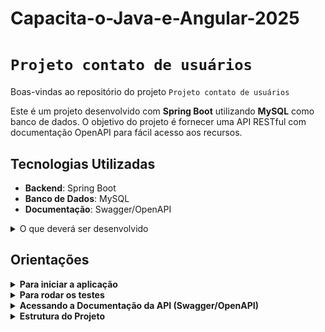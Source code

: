# Capacita-o-Java-e-Angular-2025

# `Projeto contato de usuários`

Boas-vindas ao repositório do projeto `Projeto contato de usuários`

Este é um projeto desenvolvido com **Spring Boot** utilizando **MySQL** como banco de dados. O objetivo do projeto é fornecer uma API RESTful com documentação OpenAPI para fácil acesso aos recursos.

## Tecnologias Utilizadas

- **Backend**: Spring Boot
- **Banco de Dados**: MySQL
- **Documentação**: Swagger/OpenAPI

<details>
  <summary>O que deverá ser desenvolvido</summary><br />

O desafio consiste em criar uma aplicação API Rest para gerenciar um sistema de
cadastro de Pessoas e seus respectivos Contatos, onde cada Pessoa pode ter vários Contatos. O
principal objetivo é permitir que operações CRUD (Criar, Ler, Atualizar, Deletar) sejam realizadas
na estrutura de Pessoas e Contatos.

</details>

## Orientações

<details>

   <summary><strong>Para iniciar a aplicação </strong></summary>

1. Clone o repositório

- Use o comando: `git clone git@github.com:devfelipesantiago/Capacita-o-Java-e-Angular-2025.1.git`
- Entre na pasta do repositório que você acabou de clonar:
  - `cd mainsait` para acessar a pasta do backend
  - `cd gerenciamento-de-contatos` para acessar a pasta do frontend
- Instale as dependências:
  - `mvn clean install -DskipTests` para o backend
  - `npm install` para o frontend
- Inicie o projeto com o comando:
  - `mvn spring-boot:run` para o backend
  - `ng serve` para o frontend

</details>

<details>

  <summary><strong>Para rodar os testes </strong></summary>

- Use o comando:
  - `mvn test`

</details>

<details>

  <summary><strong>Acessando a Documentação da API (Swagger/OpenAPI) </strong></summary>

- A documentação da API estará disponível através do Swagger. Após rodar a aplicação, você pode acessá-la diretamente pelo navegador em:

  - `http://localhost:8080/swagger-ui.html`

  ![alt text](<Captura de tela 2025-02-16 194900.png>)

</details>

<details>

  <summary><strong>Estrutura do Projeto </strong></summary>

- A estrutura do projeto segue o padrão de organização utilizando as camadas Model, Service, Controller, entre outras. Aqui está um resumo das pastas e arquivos mais importantes:

- **/src/main/java/com/exemplo/model**: Diretório que contém as `entidades JPA`, `repositórios`.
- **/src/main/java/com/exemplo/service**: Aqui ficam as classes de serviço, incluindo `exceções personalizadas`.
- **/src/main/java/com/exemplo/controller**: Diretório para os controladores `REST`, incluindo o tratamento global de exceções via `@ControllerAdvice` e os `DTOs`.
- **/src/main/resources**: Contém arquivos de configuração como `application.properties` e arquivos estáticos, se houver.
- **/src/test**: Diretório para os `testes` unitários e de integração.
- **/pom.xml**: Arquivo de configuração do Maven que gerencia dependências e configurações do projeto.

</details>
